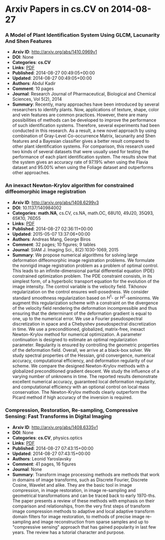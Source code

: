 # Arxiv Papers in cs.CV on 2014-08-27
### A Model of Plant Identification System Using GLCM, Lacunarity And Shen Features
- **Arxiv ID**: http://arxiv.org/abs/1410.0969v1
- **DOI**: None
- **Categories**: **cs.CV**
- **Links**: [PDF](http://arxiv.org/pdf/1410.0969v1)
- **Published**: 2014-08-27 00:49:05+00:00
- **Updated**: 2014-08-27 00:49:05+00:00
- **Authors**: Abdul Kadir
- **Comment**: 10 pages
- **Journal**: Research Journal of Pharmaceutical, Biological and Chemical
  Sciences, Vol 5(2), 2014
- **Summary**: Recently, many approaches have been introduced by several researchers to identify plants. Now, applications of texture, shape, color and vein features are common practices. However, there are many possibilities of methods can be developed to improve the performance of such identification systems. Therefore, several experiments had been conducted in this research. As a result, a new novel approach by using combination of Gray-Level Co-occurrence Matrix, lacunarity and Shen features and a Bayesian classifier gives a better result compared to other plant identification systems. For comparison, this research used two kinds of several datasets that were usually used for testing the performance of each plant identification system. The results show that the system gives an accuracy rate of 97.19% when using the Flavia dataset and 95.00% when using the Foliage dataset and outperforms other approaches.



### An inexact Newton-Krylov algorithm for constrained diffeomorphic image registration
- **Arxiv ID**: http://arxiv.org/abs/1408.6299v3
- **DOI**: 10.1137/140984002
- **Categories**: **math.NA**, cs.CV, cs.NA, math.OC, 68U10, 49J20, 35Q93, 65K10, 76D55
- **Links**: [PDF](http://arxiv.org/pdf/1408.6299v3)
- **Published**: 2014-08-27 02:36:11+00:00
- **Updated**: 2015-05-07 13:37:06+00:00
- **Authors**: Andreas Mang, George Biros
- **Comment**: 32 pages; 10 figures; 9 tables
- **Journal**: SIAM J. Imaging Sci., 8(2):1030-1069, 2015
- **Summary**: We propose numerical algorithms for solving large deformation diffeomorphic image registration problems. We formulate the nonrigid image registration problem as a problem of optimal control. This leads to an infinite-dimensional partial differential equation (PDE) constrained optimization problem.   The PDE constraint consists, in its simplest form, of a hyperbolic transport equation for the evolution of the image intensity. The control variable is the velocity field. Tikhonov regularization on the control ensures well-posedness. We consider standard smoothness regularization based on $H^1$- or $H^2$-seminorms. We augment this regularization scheme with a constraint on the divergence of the velocity field rendering the deformation incompressible and thus ensuring that the determinant of the deformation gradient is equal to one, up to the numerical error.   We use a Fourier pseudospectral discretization in space and a Chebyshev pseudospectral discretization in time. We use a preconditioned, globalized, matrix-free, inexact Newton-Krylov method for numerical optimization. A parameter continuation is designed to estimate an optimal regularization parameter. Regularity is ensured by controlling the geometric properties of the deformation field. Overall, we arrive at a black-box solver. We study spectral properties of the Hessian, grid convergence, numerical accuracy, computational efficiency, and deformation regularity of our scheme. We compare the designed Newton-Krylov methods with a globalized preconditioned gradient descent. We study the influence of a varying number of unknowns in time.   The reported results demonstrate excellent numerical accuracy, guaranteed local deformation regularity, and computational efficiency with an optional control on local mass conservation. The Newton-Krylov methods clearly outperform the Picard method if high accuracy of the inversion is required.



### Compression, Restoration, Re-sampling, Compressive Sensing: Fast Transforms in Digital Imaging
- **Arxiv ID**: http://arxiv.org/abs/1408.6335v1
- **DOI**: None
- **Categories**: **cs.CV**, physics.optics
- **Links**: [PDF](http://arxiv.org/pdf/1408.6335v1)
- **Published**: 2014-08-27 07:43:15+00:00
- **Updated**: 2014-08-27 07:43:15+00:00
- **Authors**: Leonid Yaroslavsky
- **Comment**: 41 pages, 16 figures
- **Journal**: None
- **Summary**: Transform image processing methods are methods that work in domains of image transforms, such as Discrete Fourier, Discrete Cosine, Wavelet and alike. They are the basic tool in image compression, in image restoration, in image re-sampling and geometrical transformations and can be traced back to early 1970-ths. The paper presents a review of these methods with emphasis on their comparison and relationships, from the very first steps of transform image compression methods to adaptive and local adaptive transform domain filters for image restoration, to methods of precise image re-sampling and image reconstruction from sparse samples and up to "compressive sensing" approach that has gained popularity in last few years. The review has a tutorial character and purpose.



